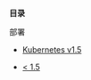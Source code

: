 __目录__

部署

* [Kubernetes v1.5](./k8s-v1.5.7-deployment)

* [< 1.5](https://github.com/stackdocker/clearwater-docker/hack)